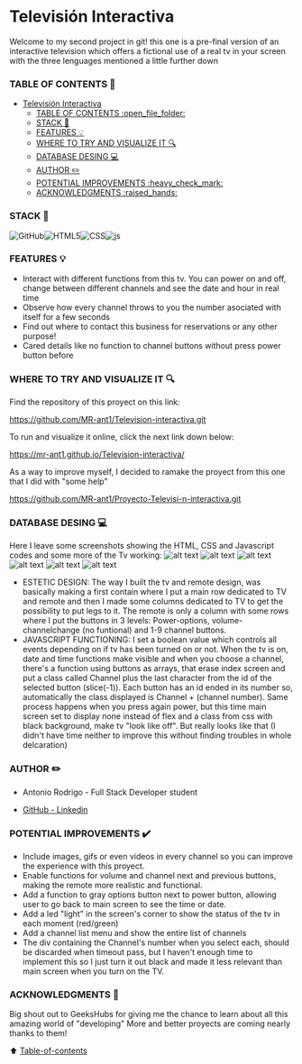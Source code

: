 # Televisión Interactiva
Welcome to my second project in git! this one is a pre-final version of an interactive television which offers a fictional use of a real tv in your screen with the three lenguages mentioned a little further down

### TABLE OF CONTENTS :open_file_folder: 
- [Televisión Interactiva](#televisión-interactiva)
    - [TABLE OF CONTENTS :open\_file\_folder:](#table-of-contents-open_file_folder)
    - [STACK :wrench:](#stack-wrench)
    - [FEATURES :bulb:](#features-bulb)
    - [WHERE TO TRY AND VISUALIZE IT :mag:](#where-to-try-and-visualize-it-mag)
    - [DATABASE DESING :computer:](#database-desing-computer)
    - [AUTHOR :pencil2:](#author-pencil2)
    - [POTENTIAL IMPROVEMENTS :heavy\_check\_mark:](#potential-improvements-heavy_check_mark)
    - [ACKNOWLEDGMENTS :raised\_hands:](#acknowledgments-raised_hands)

### STACK :wrench:
<img src="https://img.shields.io/badge/GitHub-100000?style=for-the-badge&logo=github&logoColor=white" alt="GitHub" /><img src="https://img.shields.io/badge/HTML5-E34F26?style=for-the-badge&logo=html5&logoColor=white" alt="HTML5" /><img src="https://img.shields.io/badge/CSS3-1572B6?style=for-the-badge&logo=css3&logoColor=white" alt="CSS" /><img src="https://img.shields.io/badge/JavaScript-F7DF1E?logo=javascript&logoColor=000&style=for-the-badge" alt="js"/>



### FEATURES :bulb:

- Interact with different functions from this tv. You can power on and off, change between different channels and see the date and hour in real time
- Observe how every channel throws to you the number asociated with itself for a few seconds
- Find out where to contact this business for reservations or any other purpose!
- Cared details like no function to channel buttons without press power button before

### WHERE TO TRY AND VISUALIZE IT :mag: 

Find the repository of this proyect on this link:

https://github.com/MR-ant1/Television-interactiva.git

To run and visualize it online, click the next link down below:

https://mr-ant1.github.io/Television-interactiva/

As a way to improve myself, I decided to ramake the proyect from this one that I did with "some help"

https://github.com/MR-ant1/Proyecto-Televisi-n-interactiva.git

### DATABASE DESING :computer:

Here I leave some screenshots showing the HTML, CSS and Javascript codes and some more of the Tv working:
![alt text](<img/Captura de pantalla 2024-02-07 211547.png>)
![alt text](<img/Captura de pantalla 2024-02-07 211603.png>)
![alt text](<img/Captura de pantalla 2024-02-07 211634.png>)
![alt text](<img/Captura de pantalla 2024-02-07 211717.png>)
![alt text](<img/Captura de pantalla 2024-02-07 211811.png>)
![alt text](<img/Captura de pantalla 2024-02-07 211823.png>)
- ESTETIC DESIGN: The way I built the tv and remote design, was basically making a first contain where I put a main row dedicated to TV and remote and then I made some columns dedicated to TV to get the possibility to put legs to it. 
The remote is only a column with some rows where I put the buttons in 3 levels: Power-options, volume-channelchange (no funtional) and 1-9 channel buttons.
- JAVASCRIPT FUNCTIONING: I set a boolean value which controls all events depending on if tv has been turned on or not. 
When the tv is on, date and time functions make visible and when you choose a channel, there's a function using buttons as arrays, that erase index screen and put a class called Channel plus the last character from the id of the selected button (slice(-1)). 
Each button has an id ended in its number so, automatically the class displayed is Channel + (channel number).
Same process happens when you press again power, but this time main screen set to display none instead of flex and a class from css with black background, make tv "look like off". But really looks like that (I didn't have time neither to improve this without finding troubles in whole delcaration)

### AUTHOR :pencil2:
- Antonio Rodrigo - Full Stack Developer student

- <a href="https://github.com/MR-ant1">GitHub - <a href="https://www.linkedin.com/in/antonio-rodrigo-camacho-306b60205?lipi=urn%3Ali%3Apage%3Ad_flagship3_profile_view_base_contact_details%3BbZw124AlRu2kGWtATXloag%3D%3D">Linkedin</a>

### POTENTIAL IMPROVEMENTS :heavy_check_mark: 

- Include images, gifs or even videos in every channel so you can improve the experience with this proyect.
- Enable functions for volume and channel next and previous buttons, making the remote more realistic and functional.
- Add a function to gray options button next to power button, allowing user to go back to main screen to see the time or date.
- Add a led "light" in the screen's corner to show the status of the tv in each moment (red/green)
- Add a channel list menu and show the entire list of channels
- The div containing the Channel's number when you select each, should be discarded when timeout pass, but I haven't enough time to implement this so I just turn it out black and made it less relevant than main screen when you turn on the TV.

### ACKNOWLEDGMENTS :raised_hands:

Big shout out to GeeksHubs for giving me the chance to learn about all this amazing world of "developing"
More and better proyects are coming nearly thanks to them!

[def]: #Acknowledgments-

:arrow_up: [Table-of-contents](#table-of-contents-open_file_folder)
